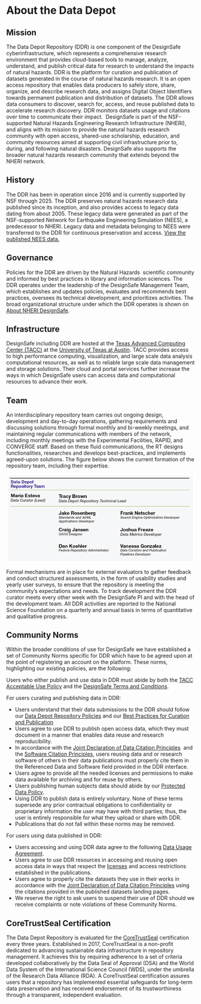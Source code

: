 # About the Data Depot


## Mission

The Data Depot Repository (DDR) is one component of the DesignSafe cyberinfrastructure, which represents a comprehensive research environment that provides cloud-based tools to manage, analyze, understand, and publish critical data for research to understand the impacts of natural hazards. DDR is the platform for curation and publication of datasets generated in the course of natural hazards research. It is an open access repository that enables data producers to safely store, share, organize, and describe research data, and assigns Digital Object Identifiers towards permanent publication and distribution of datasets. The DDR allows data consumers to discover, search for, access, and reuse published data to accelerate research discovery. DDR monitors datasets usage and citations over time to communicate their impact.  DesignSafe is part of the NSF-supported Natural Hazards Engineering Research Infrastructure (NHERI), and aligns with its mission to provide the natural hazards research community with open access, shared-use scholarship, education, and community resources aimed at supporting civil infrastructure prior to, during, and following natural disasters. DesignSafe also supports the broader natural hazards research community that extends beyond the NHERI network.


## History

The DDR has been in operation since 2016 and is currently supported by NSF through 2025. The DDR preserves natural hazards research data published since its inception, and also provides access to legacy data dating from about 2005. These legacy data were generated as part of the NSF-supported Network for Earthquake Engineering Simulation (NEES), a predecessor to NHERI. Legacy data and metadata belonging to NEES were transferred to the DDR for continuous preservation and access. [View the published NEES data.](https://designsafe-ci.org/data/browser/public/nees.public)


## Governance

Policies for the DDR are driven by the Natural Hazards  scientific community and informed by best practices in library and information sciences. The DDR operates under the leadership of the DesignSafe Management Team, which establishes and updates policies, evaluates and recommends best practices, oversees its technical development, and prioritizes activities. The broad organizational structure under which the DDR operates is shown on [About NHERI DesignSafe](https://designsafe-ci.org/about/designsafe/).


## Infrastructure

DesignSafe including DDR are hosted at the [Texas Advanced Computing Center (TACC)](https://tacc.utexas.edu/) at the [University of Texas at Austin](https://www.utexas.edu/). TACC provides access to high performance computing, visualization, and large scale data analysis computational resources, as well as to reliable large scale data management and storage solutions. Their cloud and portal services further increase the ways in which DesignSafe users can access data and computational resources to advance their work.


## Team

An interdisciplinary repository team carries out ongoing design, development and day-to-day operations, gathering requirements and discussing solutions through formal monthly and bi-weekly meetings, and maintaining regular communications with members of the network, including monthly meetings with the Experimental Facilities, RAPID, and CONVERGE staff. Based on these fluid communications, the RT designs functionalities, researches and develops best-practices, and implements agreed-upon solutions. The figure below shows the current formation of the repository team, including their expertise.

![DesignSafe Data Depot Team Organization](./imgs/team-org.png)

Formal mechanisms are in place for external evaluators to gather feedback and conduct structured assessments, in the form of usability studies and yearly user surveys, to ensure that the repository is meeting the community’s expectations and needs. To track development the DDR curator meets every other week with the DesignSafe PI and with the head of the development team. All DDR activities are reported to the National Science Foundation on a quarterly and annual basis in terms of quantitative and qualitative progress.


## Community Norms

Within the broader conditions of use for DesignSafe we have established a set of Community Norms specific for DDR which have to be agreed upon at the point of registering an account on the platform. These norms, highlighting our existing policies, are the following:

Users who either publish and use data in DDR must abide by both the [TACC Acceptable Use Policy](https://tacc.utexas.edu/use-tacc/user-policies/) and the [DesignSafe Terms and Conditions](https://www.designsafe-ci.org/account/terms-conditions/).

For users curating and publishing data in DDR:

* Users understand that their data submissions to the DDR should follow our [Data Depot Repository Policies](/user-guide/curating/policies/) and our [Best Practices for Curation and Publication](/user-guide/curating/bestpractices/) 
* Users agree to use DDR to publish open access data, which they must document in a manner that enables data reuse and research reproducibility.
* In accordance with the [Joint Declaration of Data Citation Principles](https://force11.org/info/joint-declaration-of-data-citation-principles-final/)  and the [Software Citation Principles](https://force11.org/info/software-citation-principles-published-2016/), users reusing data and or research software of others in their data publications must properly cite them in the Referenced Data and Software field provided in the DDR interface.
* Users agree to provide all the needed licenses and permissions to make data available for archiving and for reuse by others.
* Users publishing human subjects data should abide by our [Protected Data Policy](/user-guide/curating/policies/#protected-data).
* Using DDR to publish data is entirely voluntary. None of these terms supersede any prior contractual obligations to confidentiality or proprietary information the user may have with third parties; thus, the user is entirely responsible for what they upload or share with DDR. 
* Publications that do not fall within these norms may be removed.

For users using data published in DDR:

* Users accessing and using DDR data agree to the following [Data Usage Agreement](/user-guide/curating/policies/#data-usage-agreement).
* Users agree to use DDR resources in accessing and reusing open access data in ways that respect the [licenses](/user-guide/curating/policies/#licenses) and access restrictions established in the publications.
* Users agree to properly cite the datasets they use in their works in accordance with the [Joint Declaration of Data Citation Principles](https://force11.org/info/joint-declaration-of-data-citation-principles-final/) using the citations provided in the published datasets landing pages.
* We reserve the right to ask users to suspend their use of DDR should we receive complaints or note violations of these Community Norms.


## CoreTrustSeal Certification

The Data Depot Repository is evaluated for the [CoreTrustSeal](https://www.coretrustseal.org/) certification every three years. Established in 2017, CoreTrustSeal is a non-profit dedicated to advancing sustainable data infrastructure in repository management. It achieves this by requiring adherence to a set of criteria developed collaboratively by the Data Seal of Approval (DSA) and the World Data System of the International Science Council (WDS), under the umbrella of the Research Data Alliance (RDA). A CoreTrustSeal certification assures users that a repository has implemented essential safeguards for long-term data preservation and has received endorsement of its trustworthiness through a transparent, independent evaluation.
